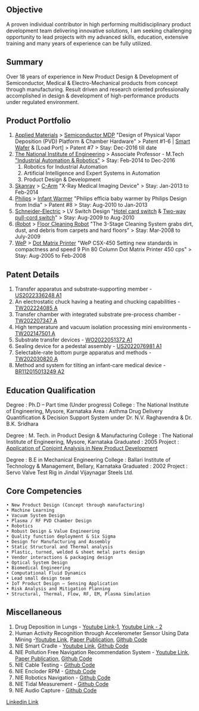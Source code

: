 
## Objective 
A proven individual contributor in high performing multidisciplinary product development team delivering innovative solutions, I am seeking challenging opportunity to lead projects with my advanced skills, education, extensive training and many years of experience can be fully utilized. 

## Summary
Over 18 years of experience in New Product Design & Development of Semiconductor, Medical & Electro-Mechanical products from concept through manufacturing. Result driven and research oriented professionally accomplished in design & development of high-performance products under regulated environment. 

## Product Portfolio
1. [Applied Materials](https://www.appliedmaterials.com/) > [Semiconductor MDP](https://www.appliedmaterials.com/in/en/semiconductor/semiconductor-products.html) "Design of Physical Vapor Deposition (PVD) Platform & Chamber Hardware" > Patent #1-6 | [Smart Wafer](https://worldwide.espacenet.com/publicationDetails/biblio?DB=EPODOC&II=3&ND=3&adjacent=true&locale=en_EP&FT=D&date=20220401&CC=TW&NR=202212822A&KC=A#) & [Load Port] > Patent #7 > Stay: Dec-2016 till date 
2. [The National Institute of Engineering](https://nie.ac.in/) > Associate Professor - M.Tech ["Industrial Automation & Robotics"](https://nie.ac.in/wp-content/uploads/2021/01/M-Tech-IAR-Syllabus-AY-2020-2022-Final-revised-converted-1.pdf) > Stay: Feb-2014 to Dec-2016
    1. Robotics for Industrial Automation 
    2. Artificial Intelligence and Expert Systems in Automation 
    3. Product Design & Development
3. [Skanray](https://www.skanray.com) > [C-Arm](https://www.skanray.com/?q=content/skan-c) "X-Ray Medical Imaging Device" > Stay: Jan-2013 to Feb-2014
4. [Philips](https://www.philips.co.in/) > [Infant Warmer](https://www.designboom.com/project/philips-efficia-baby-warmer/) "Philips efficia baby warmer by Philips Design from India" > Patent #8 > Stay: Aug-2010 to Jan-2013
5. [Schneider-Electric](https://www.se.com/in/en/) > LV Switch Design "[Hotel card switch](https://www.amazon.in/Schneider-Electric-Livia-Electronic-Card-Switch/dp/B08DS761KW) & [Two-way pull-cord switch](https://www.se.com/ae/en/product/MTN436600/twoway-pullcord-switch-insert-twoway/)" > Stay: Aug-2009 to Aug-2010
6. [iRobot](https://www.irobot.com/) > [Floor Cleaning Robot]([https://www.irobot.com/en_US/roomba.html]) "The 3-Stage Cleaning System grabs dirt, dust, and debris from carpets and hard floors" > Stay: Mar-2008 to July-2009 
7. [WeP](https://wepdigital.com/) > [Dot Matrix Printer](https://www.amazon.in/Wep-WeP-CSX450-Printer/dp/B00652BOQG) "WeP CSX-450 Setting new standards in compactness and speed 9 Pin 80 Column Dot Matrix Printer 450 cps" > Stay: Aug-2005 to Feb-2008


## Patent Details
1. Transfer apparatus and substrate-supporting member -  [US2022336248 A1](https://worldwide.espacenet.com/publicationDetails/biblio?DB=EPODOC&II=0&ND=3&adjacent=true&locale=en_EP&FT=D&date=20221020&CC=US&NR=2022336248A1&KC=A1#)
2. An electrostatic chuck having a heating and chucking capabilities - [TW202224085 A](https://worldwide.espacenet.com/publicationDetails/biblio?DB=EPODOC&II=1&ND=3&adjacent=true&locale=en_EP&FT=D&date=20220616&CC=TW&NR=202224085A&KC=A#)
3. Transfer chamber with integrated substrate pre-process chamber - [TW202207347 A](https://worldwide.espacenet.com/publicationDetails/biblio?DB=EPODOC&II=2&ND=3&adjacent=true&locale=en_EP&FT=D&date=20220216&CC=TW&NR=202207347A&KC=A#)
4. High temperature and vacuum isolation processing mini environments - [TW202147501 A](https://worldwide.espacenet.com/publicationDetails/biblio?DB=EPODOC&II=3&ND=3&adjacent=true&locale=en_EP&FT=D&date=20211216&CC=TW&NR=202147501A&KC=A#)
5. Substrate transfer devices - [WO2022051372 A1](https://worldwide.espacenet.com/publicationDetails/biblio?DB=EPODOC&II=4&ND=3&adjacent=true&locale=en_EP&FT=D&date=20220310&CC=WO&NR=2022051372A1&KC=A1#) 
6. Sealing device for a pedestal assembly  - [US2022076981 A1](https://worldwide.espacenet.com/publicationDetails/biblio?DB=EPODOC&II=5&ND=3&adjacent=true&locale=en_EP&FT=D&date=20220310&CC=US&NR=2022076981A1&KC=A1#) 
7. Selectable-rate bottom purge apparatus and methods - [TW202030820 A](https://worldwide.espacenet.com/publicationDetails/biblio?DB=EPODOC&II=0&ND=3&adjacent=true&locale=en_EP&FT=D&date=20200816&CC=TW&NR=202030820A&KC=A#)
8. Method and system for tilting an infant-care medical device - [BR112015013249 A2](https://worldwide.espacenet.com/publicationDetails/biblio?DB=EPODOC&II=1&ND=3&adjacent=true&locale=en_EP&FT=D&date=20170711&CC=BR&NR=112015013249A2&KC=A2#)


## Education Qualification 

Degree		    : Ph.D – Part time (Under progress) 
College		    : The National Institute of Engineering, Mysore, Karnataka
Area			: Asthma Drug Delivery Quantification & Decision Support System under Dr. N.V. Raghavendra & Dr. B.K. Sridhara

Degree		    :  M. Tech. in Product Design & Manufacturing
College		    :  The National Institute of Engineering, Mysore, Karnataka 
Graduated   	:  2005 
Project			:  [Application of Conjoint Analysis in New Product Development](https://scholar.google.com/citations?user=69y34zAAAAAJ&hl=en&scioq=+%0ALakshmikantha,+%0AK.S.+,+%0Aet+al.+(2005).%0A+%E2%80%98Application+of+conjoint+analysis+in+new+product+development%E2%80%99.%0AProceedings+of+the+National+Conference+on+Product+Development+with+Mechatronic+Systems+for+Global+Quality+(PMGQ+2005).%0A%0AMadurai,+%0A33-37+&safe=active&ssui=on)

Degree		    :  B.E in Mechanical Engineering
College		    :  Ballari Institute of Technology & Management, Bellary, Karnataka 
Graduated   	:  2002
Project			:  Servo Valve Test Rig in Jindal Vijaynagar Steels Ltd. 

## Core Competencies
    • New Product Design (Concept through manufacturing)
    • Machine Learning 
    • Vacuum System Design 
    • Plasma / RF PVD Chamber Design 
    • Robotics 
    • Robust Design & Value Engineering 
    • Quality function deployment & Six Sigma 
    • Design for Manufacturing and Assembly 
    • Static Structural and Thermal analysis  
    • Plastic, turned, welded & sheet metal parts design 
    • Vendor interactions & packaging design 
    • Optical System Design 
    • Biomedical Engineering
    • Computational Fluid Dynamics 
    • Lead small design team 
    • IoT Product Design – Sensing Application 
    • Risk Analysis and Mitigation Planning 
    • Structural, Thermal, Flow, RF, EM, Plasma Simulation 

## Miscellaneous 
1. Drug Deposition in Lungs - [Youtube Link-1](https://studio.youtube.com/video/Td4NVXnNYnM/edit), [Youtube Link - 2](https://studio.youtube.com/video/F-73zHqavkk/edit)
2. Human Activity Recognition  through Accelerometer Sensor Using Data Mining -[Youtube Link](https://studio.youtube.com/video/tSDNVz2r8jQ/edit), [Paper Publication](http://www.ijraset.com/fileserve.php?FID=3084), [Github Code](https://github.com/Lakshmikanthaks/Activity-Recognition)
3. NIE Smart Cradle - [Youtube Link](https://studio.youtube.com/video/0zPPNozyPhI/edit), [Github Code](https://github.com/Lakshmikanthaks/Smart-Baby-Bed)
4. NIE Pollution Free Navigation Recommendation System - [Youtube Link](https://studio.youtube.com/video/qUtXssaea8Y/edit), [Paper Publication](http://www.troindia.in/journal/ijcesr/vol3iss10/21-26.pdf), [Github Code](https://github.com/Lakshmikanthaks/Gas-Concentration)
5. NIE Cable Testing - [Github Code](https://github.com/Lakshmikanthaks/Cable_Testing)
6. NIE Encloder RPM - [Github Code](https://github.com/Lakshmikanthaks/EncoderRPM)
7. NIE Robotics Navigation - [Github Code](https://github.com/Lakshmikanthaks/Robotics-Navigation)
8. NIE Tidal Measurement - [Github Code](https://github.com/Lakshmikanthaks/TidalVolumeMeasurement)
9. NIE Audio Capture - [Github Code](https://github.com/Lakshmikanthaks/audio-capture)

[Linkedin Link](https://www.linkedin.com/in/lakshmikanth-shirahatti-78439714/)

